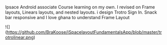 
Ipsace Android associate Course learning on my own. I revised on Frame layouts, Linears layouts, and nested layouts. 
i design Trotro Sign In. 
Snack bar responsive 
and I love ghana to understand Frame Layout

!{](https://github.com/BraKoose/iSpacelayoutFundamentalsApp/blob/master/trotrolinear.png)
